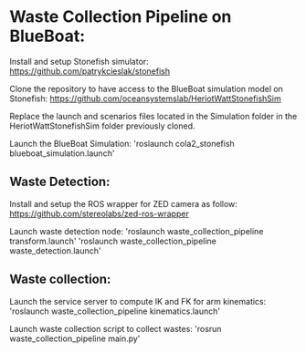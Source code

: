 # Waste Collection Pipeline on BlueBoat:

Install and setup Stonefish simulator:
https://github.com/patrykcieslak/stonefish

Clone the repository to have access to the BlueBoat simulation model on Stonefish:
https://github.com/oceansystemslab/HeriotWattStonefishSim

Replace the launch and scenarios files located in the Simulation folder in the HeriotWattStonefishSim folder previously cloned.

Launch the BlueBoat Simulation:
'roslaunch cola2_stonefish blueboat_simulation.launch' 

## Waste Detection:

Install and setup the ROS wrapper for ZED camera as follow:
https://github.com/stereolabs/zed-ros-wrapper

Launch waste detection node:
'roslaunch waste_collection_pipeline transform.launch'
'roslaunch waste_collection_pipeline waste_detection.launch' 

## Waste collection: 

Launch the service server to compute IK and FK for arm kinematics:
'roslaunch waste_collection_pipeline kinematics.launch'

Launch waste collection script to collect wastes:
'rosrun waste_collection_pipeline main.py' 
